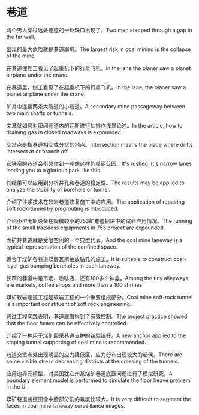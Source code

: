 # 巷道

<p><span class="chinese">两个男人穿过远处巷道的一处缺口出现了。</span><span class="english">Two men stepped through a gap in the far wall.</span></p>

<p><span class="chinese">出现的最大危险就是巷道崩坍。</span><span class="english">The largest risk in coal mining is the collapse of the mine.</span></p>

<p><span class="chinese">在巷道俚刨工看见了起重机下的行星飞机。</span><span class="english">In the lane the planer saw a planet airplane under the crane.</span></p>

<p><span class="chinese">在巷道里，刨工看见了在起重机下的行星飞机。</span><span class="english">In the lane, the planer saw a planet airplane under the crane.</span></p>

<p><span class="chinese">矿井中连接两条大隧道的小巷道。</span><span class="english">A secondary mine passageway between two main shafts or tunnels.</span></p>

<p><span class="chinese">文章就如何对密闭巷道内的瓦斯进行抽排作浅显论述。</span><span class="english">In the article, how to draining gas in closed roadways is expounded.</span></p>

<p><span class="chinese">交岔点是指巷道相交或分岔的地点。</span><span class="english">Intersection means the place where drifts intersect at or branch off.</span></p>

<p><span class="chinese">它狭窄的巷道会引领你到一座像这样的美丽公园。</span><span class="english">It's rushed. It's narrow lanes leading you to a glorious park like this.</span></p>

<p><span class="chinese">其结果可以应用到分析井孔和巷道的稳定性。</span><span class="english">The results may be applied to analyze the stability of borehole or tunnel.</span></p>

<p><span class="chinese">介绍了注浆技术在软岩巷道修复施工中的应用。</span><span class="english">The application of repairing soft rock-tunnel by pregrouting is introduced.</span></p>

<p><span class="chinese">介绍小型无轨设备在规模较小的753矿巷道掘进中的试验应用情况。</span><span class="english">The running of the small trackless equipments in 753 project are expounded.</span></p>

<p><span class="chinese">而矿井巷道就是受限空间的一个典型代表。</span><span class="english">And the coal mine laneway is a typical representation of the confined space.</span></p>

<p><span class="chinese">适合于煤矿各巷道煤层瓦斯抽放钻孔的施工。</span><span class="english">It is suitable to construct coal-layer gas pumping boreholes in each laneway.</span></p>

<p><span class="chinese">狭窄的巷道中是市场、咖啡店，还有100多个神龛。</span><span class="english">Among the tiny alleyways are markets, coffee shops and more than a 100 shrines.</span></p>

<p><span class="chinese">煤矿软岩巷道工程是软岩工程的一个重要组成部分。</span><span class="english">Coal mine soft-rock tunnel is a important constituent of soft rock engineering.</span></p>

<p><span class="chinese">通过工程实践表明，巷道底臌得到了有效控制。</span><span class="english">The project practice showed that the floor heave can be effectively controlled.</span></p>

<p><span class="chinese">介绍了一种用于煤矿回采巷道支护的新型锚杆。</span><span class="english">A new anchor applied to the stoping tunnel supporting of coal mine is recommended.</span></p>

<p><span class="chinese">巷道交岔点处出现明显的应力降低区，应力分布出现较大的起伏。</span><span class="english">There are some visible stress decreasing districts at the crossing of the tunnels.</span></p>

<p><span class="chinese">应用边界元模型，对美国犹它州某煤矿巷道底鼓问题进行了模拟研究。</span><span class="english">A boundary element model is performed to simulate the floor heave problem in the U.</span></p>

<p><span class="chinese">煤矿巷道监控图像中脸部分割的难度比较大。</span><span class="english">It is very difficult to segment the faces in coal mine laneway surveillance images.</span></p>


